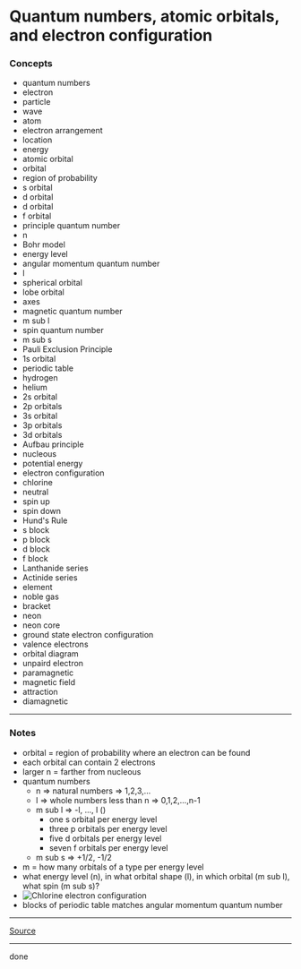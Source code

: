 # Quantum numbers, atomic orbitals, and electron configuration

### Concepts

- quantum numbers
- electron
- particle
- wave
- atom
- electron arrangement
- location
- energy
- atomic orbital
- orbital
- region of probability
- s orbital
- d orbital
- d orbital
- f orbital
- principle quantum number
- n
- Bohr model
- energy level
- angular momentum quantum number
- l
- spherical orbital
- lobe orbital
- axes
- magnetic quantum number
- m sub l
- spin quantum number
- m sub s
- Pauli Exclusion Principle
- 1s orbital
- periodic table
- hydrogen
- helium
- 2s orbital
- 2p orbitals
- 3s orbital
- 3p orbitals
- 3d orbitals
- Aufbau principle
- nucleous
- potential energy
- electron configuration
- chlorine
- neutral
- spin up
- spin down
- Hund's Rule
- s block
- p block
- d block
- f block
- Lanthanide series
- Actinide series
- element
- noble gas
- bracket
- neon
- neon core
- ground state electron configuration
- valence electrons
- orbital diagram
- unpaird electron
- paramagnetic
- magnetic field
- attraction
- diamagnetic

---

### Notes

- orbital = region of probability where an electron can be found
- each orbital can contain 2 electrons
- larger n = farther from nucleous
- quantum numbers
    - n => natural numbers => 1,2,3,...
    - l => whole numbers less than n => 0,1,2,...,n-1
    - m sub l => -l, ..., l ()
        - one s orbital per energy level
        - three p orbitals per energy level
        - five d orbitals per energy level
        - seven f orbitals per energy level
    - m sub s => +1/2, -1/2
- m = how many orbitals of a type per energy level
- what energy level (n), in what orbital shape (l), in which orbital (m sub l), what spin (m sub s)?
- ![Chlorine electron configuration](https://latex.codecogs.com/svg.image?1s^22s^22p^63s^23p^5)
- blocks of periodic table matches angular momentum quantum number

---

[Source](https://youtu.be/Aoi4j8es4gQ)

---

done